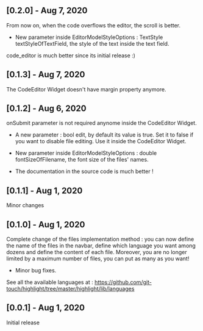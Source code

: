 ## [0.2.0] - Aug 7, 2020

From now on, when the code overflows the editor, the scroll is better.

+ New parameter inside EditorModelStyleOptions : TextStyle textStyleOfTextField, the style of the text inside the text field.

code_editor is much better since its initial release :)

## [0.1.3] - Aug 7, 2020

The CodeEditor Widget doesn't have margin property anymore.

## [0.1.2] - Aug 6, 2020

onSubmit parameter is not required anynome inside the CodeEditor Widget.

+ A new parameter : bool edit, by default its value is true. Set it to false if you want to disable file editing. Use it inside the CodeEditor Widget.

+ New parameter inside EditorModelStyleOptions : double fontSizeOfFilename, the font size of the files' names.

+ The documentation in the source code is much better !

## [0.1.1] - Aug 1, 2020

Minor changes

## [0.1.0] - Aug 1, 2020

Complete change of the files implementation method : you can now define the name of the files in the navbar, define which language you want among dozens and define the content of each file. Moreover, you are no longer limited by a maximum number of files, you can put as many as you want!

+ Minor bug fixes.

See all the available languages at :
https://github.com/git-touch/highlight/tree/master/highlight/lib/languages

## [0.0.1] - Aug 1, 2020

Initial release
